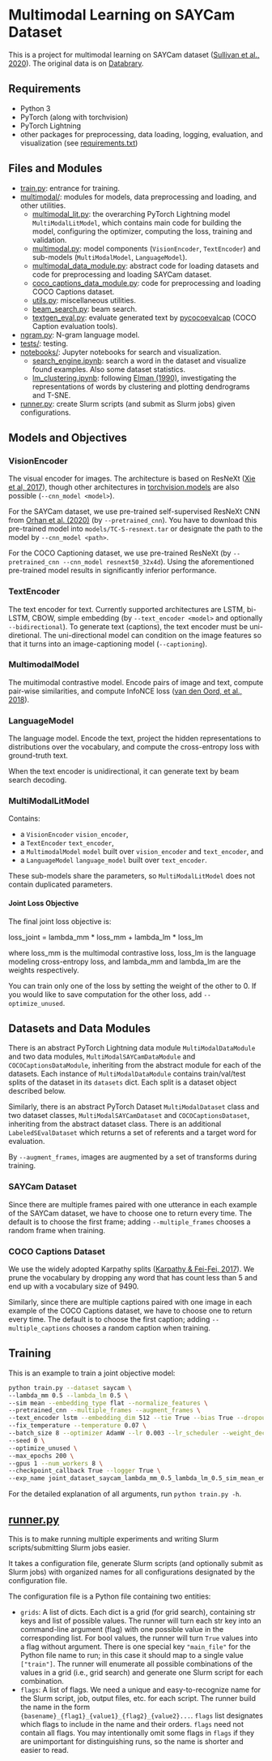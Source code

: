 # Multimodal Learning on SAYCam Dataset

This is a project for multimodal learning on SAYCam dataset ([Sullivan et al., 2020](https://direct.mit.edu/opmi/article/doi/10.1162/opmi_a_00039/97495/SAYCam-A-Large-Longitudinal-Audiovisual-Dataset)).
The original data is on [Databrary](https://nyu.databrary.org/volume/564).

## Requirements
- Python 3
- PyTorch (along with torchvision)
- PyTorch Lightning
- other packages for preprocessing, data loading, logging, evaluation, and visualization (see [requirements.txt](requirements.txt))

## Files and Modules
- [train.py](train.py): entrance for training.
- [multimodal/](multimodal): modules for models, data preprocessing and loading, and other utilities.
  - [multimodal_lit.py](multimodal/multimodal_lit.py): the overarching PyTorch Lightning model `MultiModalLitModel`, which contains main code for building the model, configuring the optimizer, computing the loss, training and validation.
  - [multimodal.py](multimodal/multimodal.py): model components (`VisionEncoder`, `TextEncoder`) and sub-models (`MultiModalModel`, `LanguageModel`).
  - [multimodal_data_module.py](multimodal/multimodal_data_module.py): abstract code for loading datasets and code for preprocessing and loading SAYCam dataset.
  - [coco_captions_data_module.py](multimodal/coco_captions_data_module.py): code for preprocessing and loading COCO Captions dataset.
  - [utils.py](multimodal/utils.py): miscellaneous utilities.
  - [beam_search.py](multimodal/beam_search.py): beam search.
  - [textgen_eval.py](multimodal/textgen_eval.py): evaluate generated text by [pycocoevalcap](https://github.com/salaniz/pycocoevalcap) (COCO Caption evaluation tools).
- [ngram.py](ngram.py): N-gram language model.
- [tests/](tests): testing.
- [notebooks/](notebooks): Jupyter notebooks for search and visualization.
  - [search_engine.ipynb](notebooks/search_engine.ipynb): search a word in the dataset and visualize found examples. Also some dataset statistics.
  - [lm_clustering.ipynb](notebooks/lm_clustering.ipynb): following [Elman (1990)](https://crl.ucsd.edu/~elman/Papers/fsit.pdf), investigating the representations of words by clustering and plotting dendrograms and T-SNE.
- [runner.py](runner.py): create Slurm scripts (and submit as Slurm jobs) given configurations.

## Models and Objectives
### VisionEncoder
The visual encoder for images. The architecture is based on ResNeXt ([Xie et al, 2017](https://arxiv.org/abs/1611.05431)), though other architectures in [torchvision.models](https://pytorch.org/vision/stable/models.html) are also possible (`--cnn_model <model>`).

For the SAYCam dataset, we use pre-trained self-supervised ResNeXt CNN from [Orhan et al. (2020)](https://arxiv.org/abs/2007.16189) (by `--pretrained_cnn`). You have to download this pre-trained model into `models/TC-S-resnext.tar` or designate the path to the model by `--cnn_model <path>`.

For the COCO Captioning dataset, we use pre-trained ResNeXt (by `--pretrained_cnn --cnn_model resnext50_32x4d`). Using the aforementioned pre-trained model results in significantly inferior performance.

### TextEncoder
The text encoder for text. Currently supported architectures are LSTM, bi-LSTM, CBOW, simple embedding (by `--text_encoder <model>` and optionally `--bidirectional`).
To generate text (captions), the text encoder must be uni-diretional. The uni-directional model can condition on the image features so that it turns into an image-captioning model (`--captioning`).

### MultimodalModel
The muitimodal contrastive model. Encode pairs of image and text, compute pair-wise similarities, and compute InfoNCE loss ([van den Oord, et al., 2018](https://arxiv.org/abs/1807.03748)).

### LanguageModel
The language model. Encode the text, project the hidden representations to distributions over the vocabulary, and compute the cross-entropy loss with ground-truth text.

When the text encoder is unidirectional, it can generate text by beam search decoding.

### MultiModalLitModel
  Contains:
  - a `VisionEncoder` `vision_encoder`,
  - a `TextEncoder` `text_encoder`,
  - a `MultimodalModel` `model` built over `vision_encoder` and `text_encoder`, and
  - a `LanguageModel` `language_model` built over `text_encoder`.

  These sub-models share the parameters, so `MultiModalLitModel` does not contain duplicated parameters.

#### Joint Loss Objective
The final joint loss objective is:

loss_joint = lambda_mm * loss_mm + lambda_lm * loss_lm

where loss_mm is the multimodal contrastive loss, loss_lm is the language modeling cross-entropy loss, and lambda_mm and lambda_lm are the weights respectively.

You can train only one of the loss by setting the weight of the other to 0. If you would like to save computation for the other loss, add `--optimize_unused`.

## Datasets and Data Modules
There is an abstract PyTorch Lightning data module `MultiModalDataModule` and two data modules, `MultiModalSAYCamDataModule` and `COCOCaptionsDataModule`, inheriting from the abstract module for each of the datasets.
Each instance of `MultiModalDataModule` contains train/val/test splits of the dataset in its `datasets` dict. Each split is a dataset object described below.

Similarly, there is an abstract PyTorch Dataset `MultiModalDataset` class and two dataset classes, `MultiModalSAYCamDataset` and `COCOCaptionsDataset`, inheriting from the abstract dataset class.
There is an additional `LabeledSEvalDataset` which returns a set of referents and a target word for evaluation.

By `--augment_frames`, images are augmented by a set of transforms during training.

### SAYCam Dataset
Since there are multiple frames paired with one utterance in each example of the SAYCam dataset, we have to choose one to return every time. The default is to choose the first frame; adding `--multiple_frames` chooses a random frame when training.

### COCO Captions Dataset
We use the widely adopted Karpathy splits ([Karpathy & Fei-Fei, 2017](https://arxiv.org/abs/1412.2306)).
We prune the vocabulary by dropping any word that has count less than 5 and end up with a vocabulary size of 9490.

Similarly, since there are multiple captions paired with one image in each example of the COCO Captions dataset, we have to choose one to return every time. The default is to choose the first caption; adding `--multiple_captions` chooses a random caption when training.

## Training
This is an example to train a joint objective model:
```bash
python train.py --dataset saycam \
--lambda_mm 0.5 --lambda_lm 0.5 \
--sim mean --embedding_type flat --normalize_features \
--pretrained_cnn --multiple_frames --augment_frames \
--text_encoder lstm --embedding_dim 512 --tie True --bias True --dropout_i 0.5 --dropout_o 0.0 \
--fix_temperature --temperature 0.07 \
--batch_size 8 --optimizer AdamW --lr 0.003 --lr_scheduler --weight_decay 0.05 --val_batch_size 16 --drop_last \
--seed 0 \
--optimize_unused \
--max_epochs 200 \
--gpus 1 --num_workers 8 \
--checkpoint_callback True --logger True \
--exp_name joint_dataset_saycam_lambda_mm_0.5_lambda_lm_0.5_sim_mean_embedding_type_flat_text_encoder_lstm_embedding_dim_512_dropout_i_0.5_dropout_o_0.0_batch_size_8_optimizer_AdamW_lr_0.003_lr_scheduler_True_weight_decay_0.05_val_batch_size_16_seed_0
```

For the detailed explanation of all arguments, run `python train.py -h`.

## [runner.py](runner.py)
This is to make running multiple experiments and writing Slurm scripts/submitting Slurm jobs easier.

It takes a configuration file, generate Slurm scripts (and optionally submit as Slurm jobs) with organized names for all configurations designated by the configuration file.

The configuration file is a Python file containing two entities:
- `grids`:
  A list of dicts. Each dict is a grid (for grid search), containing str keys and list of possible values.
  The runner will turn each str key into an command-line argument (flag) with one possible value in the corresponding list.
  For bool values, the runner will turn `True` values into a flag without argument.
  There is one special key `"main_file"` for the Python file name to run; in this case it should map to a single value `["train"]`.
  The runner will enumerate all possible combinations of the values in a grid (i.e., grid search) and generate one Slurm script for each combination.
- `flags`:
  A list of flags.
  We need a unique and easy-to-recognize name for the Slurm script, job, output files, etc. for each script.
  The runner build the name in the form `{basename}_{flag1}_{value1}_{flag2}_{value2}...`.
  `flags` list designates which flags to include in the name and their orders.
  `flags` need not contain all flags. You may intentionally omit some flags in `flags` if they are unimportant for distinguishing runs, so the name is shorter and easier to read.
 

